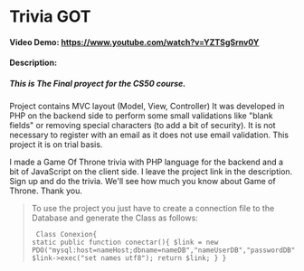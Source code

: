 # Trivia GOT
#### Video Demo:  <https://www.youtube.com/watch?v=YZTSgSrnv0Y>
#### Description:
<h5>This is The Final proyect for the CS50 course.</h5>

<p>Project contains MVC layout (Model, View, Controller)
It was developed in PHP on the backend side to perform some small validations like "blank fields" or removing special characters (to add a bit of security). It is not necessary to register with an email as it does not use email validation. This project it is on trial basis.</p>

<p>I made a Game Of Throne trivia with PHP language for the backend and a bit of
JavaScript on the client side.
I leave the project link in the description.
Sign up and do the trivia. We'll see how much you know about Game of Throne. Thank you.</p>


> To use the project you just have to create a connection file to the Database and generate the Class as follows:
<code><pre>
Class Conexion{
	static public function conectar(){
		$link = new PDO("mysql:host=nameHost;dbname=nameDB","nameUserDB","passwordDB");
		$link->exec("set names utf8");
		return $link;
	}
}
</pre></code>

